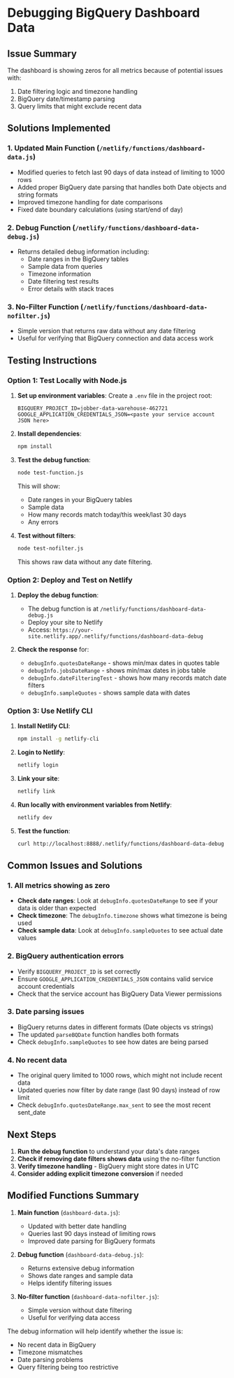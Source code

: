 # Debugging BigQuery Dashboard Data

## Issue Summary
The dashboard is showing zeros for all metrics because of potential issues with:
1. Date filtering logic and timezone handling
2. BigQuery date/timestamp parsing
3. Query limits that might exclude recent data

## Solutions Implemented

### 1. Updated Main Function (`/netlify/functions/dashboard-data.js`)
- Modified queries to fetch last 90 days of data instead of limiting to 1000 rows
- Added proper BigQuery date parsing that handles both Date objects and string formats
- Improved timezone handling for date comparisons
- Fixed date boundary calculations (using start/end of day)

### 2. Debug Function (`/netlify/functions/dashboard-data-debug.js`)
- Returns detailed debug information including:
  - Date ranges in the BigQuery tables
  - Sample data from queries
  - Timezone information
  - Date filtering test results
  - Error details with stack traces

### 3. No-Filter Function (`/netlify/functions/dashboard-data-nofilter.js`)
- Simple version that returns raw data without any date filtering
- Useful for verifying that BigQuery connection and data access work

## Testing Instructions

### Option 1: Test Locally with Node.js

1. **Set up environment variables**:
   Create a `.env` file in the project root:
   ```
   BIGQUERY_PROJECT_ID=jobber-data-warehouse-462721
   GOOGLE_APPLICATION_CREDENTIALS_JSON=<paste your service account JSON here>
   ```

2. **Install dependencies**:
   ```bash
   npm install
   ```

3. **Test the debug function**:
   ```bash
   node test-function.js
   ```
   This will show:
   - Date ranges in your BigQuery tables
   - Sample data
   - How many records match today/this week/last 30 days
   - Any errors

4. **Test without filters**:
   ```bash
   node test-nofilter.js
   ```
   This shows raw data without any date filtering.

### Option 2: Deploy and Test on Netlify

1. **Deploy the debug function**:
   - The debug function is at `/netlify/functions/dashboard-data-debug.js`
   - Deploy your site to Netlify
   - Access: `https://your-site.netlify.app/.netlify/functions/dashboard-data-debug`

2. **Check the response** for:
   - `debugInfo.quotesDateRange` - shows min/max dates in quotes table
   - `debugInfo.jobsDateRange` - shows min/max dates in jobs table
   - `debugInfo.dateFilteringTest` - shows how many records match date filters
   - `debugInfo.sampleQuotes` - shows sample data with dates

### Option 3: Use Netlify CLI

1. **Install Netlify CLI**:
   ```bash
   npm install -g netlify-cli
   ```

2. **Login to Netlify**:
   ```bash
   netlify login
   ```

3. **Link your site**:
   ```bash
   netlify link
   ```

4. **Run locally with environment variables from Netlify**:
   ```bash
   netlify dev
   ```

5. **Test the function**:
   ```bash
   curl http://localhost:8888/.netlify/functions/dashboard-data-debug
   ```

## Common Issues and Solutions

### 1. All metrics showing as zero
- **Check date ranges**: Look at `debugInfo.quotesDateRange` to see if your data is older than expected
- **Check timezone**: The `debugInfo.timezone` shows what timezone is being used
- **Check sample data**: Look at `debugInfo.sampleQuotes` to see actual date values

### 2. BigQuery authentication errors
- Verify `BIGQUERY_PROJECT_ID` is set correctly
- Ensure `GOOGLE_APPLICATION_CREDENTIALS_JSON` contains valid service account credentials
- Check that the service account has BigQuery Data Viewer permissions

### 3. Date parsing issues
- BigQuery returns dates in different formats (Date objects vs strings)
- The updated `parseBQDate` function handles both formats
- Check `debugInfo.sampleQuotes` to see how dates are being parsed

### 4. No recent data
- The original query limited to 1000 rows, which might not include recent data
- Updated queries now filter by date range (last 90 days) instead of row limit
- Check `debugInfo.quotesDateRange.max_sent` to see the most recent sent_date

## Next Steps

1. **Run the debug function** to understand your data's date ranges
2. **Check if removing date filters shows data** using the no-filter function
3. **Verify timezone handling** - BigQuery might store dates in UTC
4. **Consider adding explicit timezone conversion** if needed

## Modified Functions Summary

1. **Main function** (`dashboard-data.js`):
   - Updated with better date handling
   - Queries last 90 days instead of limiting rows
   - Improved date parsing for BigQuery formats

2. **Debug function** (`dashboard-data-debug.js`):
   - Returns extensive debug information
   - Shows date ranges and sample data
   - Helps identify filtering issues

3. **No-filter function** (`dashboard-data-nofilter.js`):
   - Simple version without date filtering
   - Useful for verifying data access

The debug information will help identify whether the issue is:
- No recent data in BigQuery
- Timezone mismatches
- Date parsing problems
- Query filtering being too restrictive
